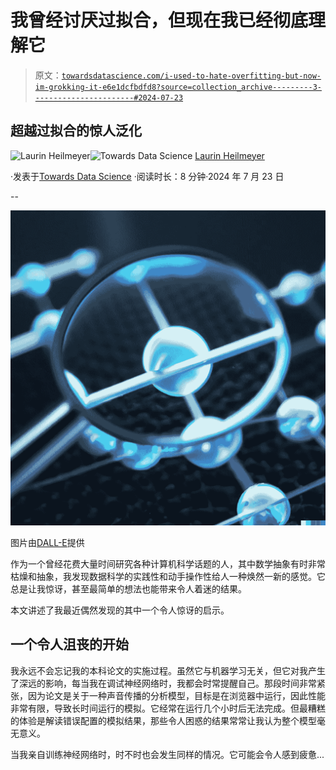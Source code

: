 # 我曾经讨厌过拟合，但现在我已经彻底理解它

> 原文：[`towardsdatascience.com/i-used-to-hate-overfitting-but-now-im-grokking-it-e6e1dcfbdfd8?source=collection_archive---------3-----------------------#2024-07-23`](https://towardsdatascience.com/i-used-to-hate-overfitting-but-now-im-grokking-it-e6e1dcfbdfd8?source=collection_archive---------3-----------------------#2024-07-23)

## 超越过拟合的惊人泛化

[](https://blog.heilmela.eu/?source=post_page---byline--e6e1dcfbdfd8--------------------------------)![Laurin Heilmeyer](https://blog.heilmela.eu/?source=post_page---byline--e6e1dcfbdfd8--------------------------------)[](https://towardsdatascience.com/?source=post_page---byline--e6e1dcfbdfd8--------------------------------)![Towards Data Science](https://towardsdatascience.com/?source=post_page---byline--e6e1dcfbdfd8--------------------------------) [Laurin Heilmeyer](https://blog.heilmela.eu/?source=post_page---byline--e6e1dcfbdfd8--------------------------------)

·发表于[Towards Data Science](https://towardsdatascience.com/?source=post_page---byline--e6e1dcfbdfd8--------------------------------) ·阅读时长：8 分钟·2024 年 7 月 23 日

--

![](img/37cabc7cc6b5c1869d4806c226047caf.png)

图片由[DALL-E](https://openai.com/index/dall-e-2/)提供

作为一个曾经花费大量时间研究各种计算机科学话题的人，其中数学抽象有时非常枯燥和抽象，我发现数据科学的实践性和动手操作性给人一种焕然一新的感觉。它总是让我惊讶，甚至最简单的想法也能带来令人着迷的结果。

本文讲述了我最近偶然发现的其中一个令人惊讶的启示。

## 一个令人沮丧的开始

我永远不会忘记我的本科论文的实施过程。虽然它与机器学习无关，但它对我产生了深远的影响，每当我在调试神经网络时，我都会时常提醒自己。那段时间非常紧张，因为论文是关于一种声音传播的分析模型，目标是在浏览器中运行，因此性能非常有限，导致长时间运行的模拟。它经常在运行几个小时后无法完成。但最糟糕的体验是解读错误配置的模拟结果，那些令人困惑的结果常常让我认为整个模型毫无意义。

当我亲自训练神经网络时，时不时也会发生同样的情况。它可能会令人感到疲惫...
